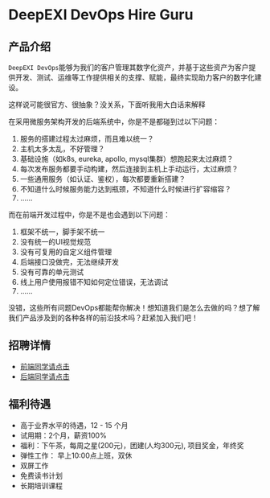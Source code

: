 # DeepEXI DevOps Hire Guru

## 产品介绍

`DeepEXI DevOps`能够为我们的客户管理其数字化资产，并基于这些资产为客户提供开发、测试、运维等工作提供相关的支撑、赋能，最终实现助力客户的数字化建设。

这样说可能很官方、很抽象？没关系，下面听我用大白话来解释

在采用微服务架构开发的后端系统中，你是不是都碰到过以下问题：

1. 服务的搭建过程太过麻烦，而且难以统一？
2. 主机太多太乱，不好管理？
3. 基础设施（如k8s, eureka, apollo, mysql集群）想跑起来太过麻烦？
4. 每次发布服务都要手动构建，然后连接到主机上手动运行，太过麻烦？
5. 一些通用服务（如认证、鉴权），每次都要重新搭建？
6. 不知道什么时候服务能力达到瓶颈，不知道什么时候进行扩容缩容？
7. ……

而在前端开发过程中，你是不是也会遇到以下问题：

1. 框架不统一，脚手架不统一
2. 没有统一的UI视觉规范
3. 没有可复用的自定义组件管理
4. 后端接口没做完，无法继续开发
5. 没有可靠的单元测试
6. 线上用户使用报错不知如何定位错误，无法调试
7. ……

没错，这些所有问题DevOps都能帮你解决！想知道我们是怎么去做的吗？想了解我们产品涉及到的各种各样的前沿技术吗？赶紧加入我们吧！

## 招聘详情

- [前端同学请点击](./front-end/index.md)
- [后端同学请点击](./back-end/index.md)

## 福利待遇

- 高于业界水平的待遇，12 - 15 个月
- 试用期：2个月，薪资100%
- 福利：下午茶，每周之星(200元)，团建(人均300元), 项目奖金，年终奖
- 弹性工作： 早上10:00点上班，双休
- 双屏工作
- 免费读书计划
- 长期培训课程
